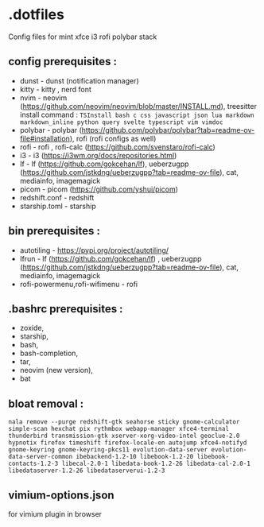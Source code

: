 # .dotfiles

Config files for mint xfce i3 rofi polybar stack



## config prerequisites :

- dunst - dunst (notification manager)
- kitty - kitty , nerd font
- nvim - neovim (https://github.com/neovim/neovim/blob/master/INSTALL.md),
treesitter install command :
```TSInstall bash c css javascript json lua markdown markdown_inline python query svelte typescript vim vimdoc```
- polybar - polybar (https://github.com/polybar/polybar?tab=readme-ov-file#installation), rofi (rofi configs as well)
- rofi - rofi , rofi-calc (https://github.com/svenstaro/rofi-calc)
- i3 - i3 (https://i3wm.org/docs/repositories.html)
- lf - lf (https://github.com/gokcehan/lf), ueberzugpp (https://github.com/jstkdng/ueberzugpp?tab=readme-ov-file), cat, mediainfo, imagemagick
- picom - picom (https://github.com/yshui/picom)
- redshift.conf - redshift
- starship.toml - starship


## bin prerequisites :

- autotiling - https://pypi.org/project/autotiling/
- lfrun - lf (https://github.com/gokcehan/lf) , ueberzugpp (https://github.com/jstkdng/ueberzugpp?tab=readme-ov-file), cat, mediainfo, imagemagick
- rofi-powermenu,rofi-wifimenu - rofi


## .bashrc prerequisites :
- zoxide,
- starship,
- bash,
- bash-completion,
- tar,
- neovim (new version),
- bat

## bloat removal :

    nala remove --purge redshift-gtk seahorse sticky gnome-calculator simple-scan hexchat pix rythmbox webapp-manager xfce4-terminal thunderbird transmission-gtk xserver-xorg-video-intel geoclue-2.0 hypnotix firefox timeshift firefox-locale-en autojump xfce4-notifyd gnome-keyring gnome-keyring-pkcs11 evolution-data-server evolution-data-server-common ibebackend-1.2-10 libebook-1.2-20 libebook-contacts-1.2-3 libecal-2.0-1 libedata-book-1.2-26 libedata-cal-2.0-1 libedataserver-1.2-26 libedataserverui-1.2-3


## vimium-options.json

for vimium plugin in browser
